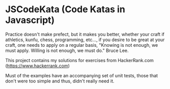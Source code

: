 # JSCodeKata (Code Katas in Javascript)
Practice doesn't make prefect, but it makes you better, whether your craft if athletics, kunfu, chess, programming, etc..., if you desire to be great at your craft, one needs to apply on a regular basis, "Knowing is not enough, we must apply. Willing is not enough, we must do."  Bruce Lee.

This project contains my solutions for exercises from HackerRank.com (https://www.hackerrank.com)

Must of the examples have an accompanying set of unit tests, those that don't were too simple and thus, didn't really need it.
